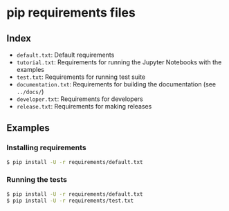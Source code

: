 # pip requirements files

## Index

- `default.txt`: Default requirements
- `tutorial.txt`: Requirements for running the Jupyter Notebooks with the examples
- `test.txt`: Requirements for running test suite
- `documentation.txt`: Requirements for building the documentation (see `../docs/`)
- `developer.txt`: Requirements for developers
- `release.txt`: Requirements for making releases

## Examples

### Installing requirements

```bash
$ pip install -U -r requirements/default.txt
```

### Running the tests

```bash
$ pip install -U -r requirements/default.txt
$ pip install -U -r requirements/test.txt
```